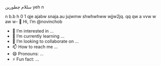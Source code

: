 سللام
چطورین
yeh
n

n
b.b
h
0
1
qje
ajabw
snaja.au
jujwmw
shwhwhww
wjjw2jq.
qq
qw
a
vvw
w
aw
w- 👋 Hi, I’m @novinchob
- 👀 I’m interested in ...
- 🌱 I’m currently learning ...
- 💞️ I’m looking to collaborate on ...
- 📫 How to reach me ...
- 😄 Pronouns: ...
- ⚡ Fun fact: ...

<!---
novinchob/novinchob is a ✨ special ✨ repository because its `README.md` (this file) appears on your GitHub profile.
You can click the Preview link to take a look at your changes.
--->
